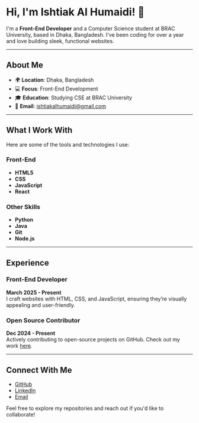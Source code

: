 # Hi, I'm Ishtiak Al Humaidi! 👋

I'm a **Front-End Developer** and a Computer Science student at BRAC University, based in Dhaka, Bangladesh. I've been coding for over a year and love building sleek, functional websites.

---

## About Me
- 🌍 **Location**: Dhaka, Bangladesh
- 💻 **Focus**: Front-End Development
- 🎓 **Education**: Studying CSE at BRAC University
- 📧 **Email**: [ishtiakalhumaidi@gmail.com](mailto:ishtiakalhumaidi@gmail.com)

---

## What I Work With
Here are some of the tools and technologies I use:

### Front-End
- **HTML5**  
- **CSS**  
- **JavaScript**  
- **React**  

### Other Skills
- **Python**  
- **Java**  
- **Git**  
- **Node.js**

---

## Experience
### Front-End Developer  
**March 2025 - Present**  
I craft websites with HTML, CSS, and JavaScript, ensuring they’re visually appealing and user-friendly.

### Open Source Contributor  
**Dec 2024 - Present**  
Actively contributing to open-source projects on GitHub. Check out my work [here](https://github.com/ishtiak13).

---

## Connect With Me
- [GitHub](https://github.com/ishtiak13)  
- [LinkedIn](https://www.linkedin.com/in/its-ishtiak)  
- [Email](mailto:ishtiakalhumaidi@gmail.com)

Feel free to explore my repositories and reach out if you'd like to collaborate!
